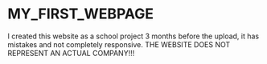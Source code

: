 # MY_FIRST_WEBPAGE
I created this website as a school project 3 months before the upload, it has mistakes and not completely responsive.
THE WEBSITE DOES NOT REPRESENT AN ACTUAL COMPANY!!!
